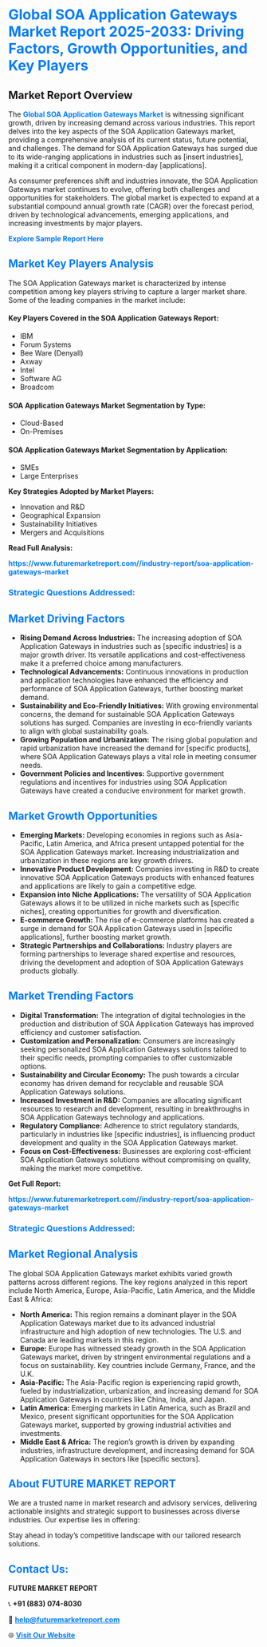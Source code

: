 <h1 style="color: #007BFF;">Global SOA Application Gateways Market Report 2025-2033: Driving Factors, Growth Opportunities, and Key Players</h1>

<section id="overview">
<h2>Market Report Overview</h2>
<p>The <a href="https://www.futuremarketreport.com//industry-report/soa-application-gateways-market" style="color: #007BFF; text-decoration: none;"><strong>Global SOA Application Gateways Market</strong></a> is witnessing significant growth, driven by increasing demand across various industries. This report delves into the key aspects of the SOA Application Gateways market, providing a comprehensive analysis of its current status, future potential, and challenges. The demand for SOA Application Gateways has surged due to its wide-ranging applications in industries such as [insert industries], making it a critical component in modern-day [applications].</p>
<p>As consumer preferences shift and industries innovate, the SOA Application Gateways market continues to evolve, offering both challenges and opportunities for stakeholders. The global market is expected to expand at a substantial compound annual growth rate (CAGR) over the forecast period, driven by technological advancements, emerging applications, and increasing investments by major players.</p>
</section>

<section id="overview">
<p><a href="https://www.futuremarketreport.com//request-sample/reportId=57268" style="color: #007BFF; text-decoration: none;"><strong>Explore Sample Report Here</strong></a></p>
</section>

<section id="key-players">
<h2 style="color: #007BFF;">Market Key Players Analysis</h2>
<p>The SOA Application Gateways market is characterized by intense competition among key players striving to capture a larger market share. Some of the leading companies in the market include:</p>
<h4>Key Players Covered in the SOA Application Gateways Report:</h4>
<ul><li>IBM</li><li>Forum Systems</li><li>Bee Ware (Denyall)</li><li>Axway</li><li>Intel</li><li>Software AG</li><li>Broadcom</li></ul>
<h4>SOA Application Gateways Market Segmentation by Type:</h4>
<ul><li>Cloud-Based</li><li>On-Premises</li></ul>

<h4>SOA Application Gateways Market Segmentation by Application:</h4>
<ul><li>SMEs</li><li>Large Enterprises</li></ul>
<p><strong>Key Strategies Adopted by Market Players:</strong></p>
<ul>
<li>Innovation and R&D</li>
<li>Geographical Expansion</li>
<li>Sustainability Initiatives</li>
<li>Mergers and Acquisitions</li>
</ul>
</section>

<section>
<p><strong>Read Full Analysis: </strong></p><a href="https://www.futuremarketreport.com//industry-report/soa-application-gateways-market" style="color: #007BFF; text-decoration: none;"><strong>https://www.futuremarketreport.com//industry-report/soa-application-gateways-market</strong></a>
<h3 style="color: #007BFF;">Strategic Questions Addressed:</h3>
</section>

<section id="driving-factors">
<h2 style="color: #007BFF;">Market Driving Factors</h2>
<ul>
<li><strong>Rising Demand Across Industries:</strong> The increasing adoption of SOA Application Gateways in industries such as [specific industries] is a major growth driver. Its versatile applications and cost-effectiveness make it a preferred choice among manufacturers.</li>
<li><strong>Technological Advancements:</strong> Continuous innovations in production and application technologies have enhanced the efficiency and performance of SOA Application Gateways, further boosting market demand.</li>
<li><strong>Sustainability and Eco-Friendly Initiatives:</strong> With growing environmental concerns, the demand for sustainable SOA Application Gateways solutions has surged. Companies are investing in eco-friendly variants to align with global sustainability goals.</li>
<li><strong>Growing Population and Urbanization:</strong> The rising global population and rapid urbanization have increased the demand for [specific products], where SOA Application Gateways plays a vital role in meeting consumer needs.</li>
<li><strong>Government Policies and Incentives:</strong> Supportive government regulations and incentives for industries using SOA Application Gateways have created a conducive environment for market growth.</li>
</ul>
</section>

<section id="growth-opportunities">
<h2 style="color: #007BFF;">Market Growth Opportunities</h2>
<ul>
<li><strong>Emerging Markets:</strong> Developing economies in regions such as Asia-Pacific, Latin America, and Africa present untapped potential for the SOA Application Gateways market. Increasing industrialization and urbanization in these regions are key growth drivers.</li>
<li><strong>Innovative Product Development:</strong> Companies investing in R&D to create innovative SOA Application Gateways products with enhanced features and applications are likely to gain a competitive edge.</li>
<li><strong>Expansion into Niche Applications:</strong> The versatility of SOA Application Gateways allows it to be utilized in niche markets such as [specific niches], creating opportunities for growth and diversification.</li>
<li><strong>E-commerce Growth:</strong> The rise of e-commerce platforms has created a surge in demand for SOA Application Gateways used in [specific applications], further boosting market growth.</li>
<li><strong>Strategic Partnerships and Collaborations:</strong> Industry players are forming partnerships to leverage shared expertise and resources, driving the development and adoption of SOA Application Gateways products globally.</li>
</ul>
</section>

<section id="trending-factors">
<h2 style="color: #007BFF;">Market Trending Factors</h2>
<ul>
<li><strong>Digital Transformation:</strong> The integration of digital technologies in the production and distribution of SOA Application Gateways has improved efficiency and customer satisfaction.</li>
<li><strong>Customization and Personalization:</strong> Consumers are increasingly seeking personalized SOA Application Gateways solutions tailored to their specific needs, prompting companies to offer customizable options.</li>
<li><strong>Sustainability and Circular Economy:</strong> The push towards a circular economy has driven demand for recyclable and reusable SOA Application Gateways solutions.</li>
<li><strong>Increased Investment in R&D:</strong> Companies are allocating significant resources to research and development, resulting in breakthroughs in SOA Application Gateways technology and applications.</li>
<li><strong>Regulatory Compliance:</strong> Adherence to strict regulatory standards, particularly in industries like [specific industries], is influencing product development and quality in the SOA Application Gateways market.</li>
<li><strong>Focus on Cost-Effectiveness:</strong> Businesses are exploring cost-efficient SOA Application Gateways solutions without compromising on quality, making the market more competitive.</li>
</ul>
</section>

<section>
<p><strong>Get Full Report: </strong></p><a href="https://www.futuremarketreport.com//industry-report/soa-application-gateways-market" style="color: #007BFF; text-decoration: none;"><strong>https://www.futuremarketreport.com//industry-report/soa-application-gateways-market</strong></a>
<h3 style="color: #007BFF;">Strategic Questions Addressed:</h3>
</section>


<section id="regional-analysis">
<h2 style="color: #007BFF;">Market Regional Analysis</h2>
<p>The global SOA Application Gateways market exhibits varied growth patterns across different regions. The key regions analyzed in this report include North America, Europe, Asia-Pacific, Latin America, and the Middle East & Africa:</p>
<ul>
<li><strong>North America:</strong> This region remains a dominant player in the SOA Application Gateways market due to its advanced industrial infrastructure and high adoption of new technologies. The U.S. and Canada are leading markets in this region.</li>
<li><strong>Europe:</strong> Europe has witnessed steady growth in the SOA Application Gateways market, driven by stringent environmental regulations and a focus on sustainability. Key countries include Germany, France, and the U.K.</li>
<li><strong>Asia-Pacific:</strong> The Asia-Pacific region is experiencing rapid growth, fueled by industrialization, urbanization, and increasing demand for SOA Application Gateways in countries like China, India, and Japan.</li>
<li><strong>Latin America:</strong> Emerging markets in Latin America, such as Brazil and Mexico, present significant opportunities for the SOA Application Gateways market, supported by growing industrial activities and investments.</li>
<li><strong>Middle East & Africa:</strong> The region’s growth is driven by expanding industries, infrastructure development, and increasing demand for SOA Application Gateways in sectors like [specific sectors].</li>
</ul>
</section>

<footer>
<h2 style="color: #007BFF;">About FUTURE MARKET REPORT</h2>
<p>We are a trusted name in market research and advisory services, delivering actionable insights and strategic support to businesses across diverse industries. Our expertise lies in offering:</p>

<p>Stay ahead in today’s competitive landscape with our tailored research solutions.</p>

<h2 style="color: #007BFF;">Contact Us:</h2>
<p><strong>FUTURE MARKET REPORT</strong></p>
<p>📞 <strong>+91 (883) 074-8030</strong></p>
<p>📧 <strong><a href="mailto:help@futuremarketreport.com" style="color: #007BFF;">help@futuremarketreport.com</a></strong></p>
<p>🌐 <strong><a href="https://www.futuremarketreport.com/" style="color: #007BFF;">Visit Our Website</a></strong></p>
</footer>